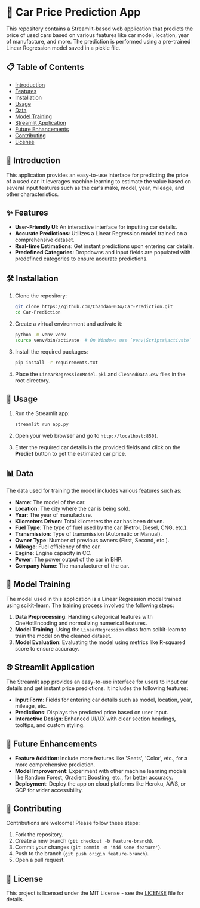 # 🚗 Car Price Prediction App

This repository contains a Streamlit-based web application that predicts the price of used cars based on various features like car model, location, year of manufacture, and more. The prediction is performed using a pre-trained Linear Regression model saved in a pickle file.

## 📋 Table of Contents

- [Introduction](#introduction)
- [Features](#features)
- [Installation](#installation)
- [Usage](#usage)
- [Data](#data)
- [Model Training](#model-training)
- [Streamlit Application](#streamlit-application)
- [Future Enhancements](#future-enhancements)
- [Contributing](#contributing)
- [License](#license)

## 📝 Introduction

This application provides an easy-to-use interface for predicting the price of a used car. It leverages machine learning to estimate the value based on several input features such as the car's make, model, year, mileage, and other characteristics.

## ✨ Features

- **User-Friendly UI**: An interactive interface for inputting car details.
- **Accurate Predictions**: Utilizes a Linear Regression model trained on a comprehensive dataset.
- **Real-time Estimations**: Get instant predictions upon entering car details.
- **Predefined Categories**: Dropdowns and input fields are populated with predefined categories to ensure accurate predictions.

## 🛠️ Installation

1. Clone the repository:

    ```bash
    git clone https://github.com/Chandan0034/Car-Prediction.git
    cd Car-Prediction
    ```

2. Create a virtual environment and activate it:

    ```bash
    python -m venv venv
    source venv/bin/activate  # On Windows use `venv\Scripts\activate`
    ```

3. Install the required packages:

    ```bash
    pip install -r requirements.txt
    ```

4. Place the `LinearRegressionModel.pkl` and `CleanedData.csv` files in the root directory.

## 🚀 Usage

1. Run the Streamlit app:

    ```bash
    streamlit run app.py
    ```

2. Open your web browser and go to `http://localhost:8501`.

3. Enter the required car details in the provided fields and click on the **Predict** button to get the estimated car price.

## 📊 Data

The data used for training the model includes various features such as:

- **Name**: The model of the car.
- **Location**: The city where the car is being sold.
- **Year**: The year of manufacture.
- **Kilometers Driven**: Total kilometers the car has been driven.
- **Fuel Type**: The type of fuel used by the car (Petrol, Diesel, CNG, etc.).
- **Transmission**: Type of transmission (Automatic or Manual).
- **Owner Type**: Number of previous owners (First, Second, etc.).
- **Mileage**: Fuel efficiency of the car.
- **Engine**: Engine capacity in CC.
- **Power**: The power output of the car in BHP.
- **Company Name**: The manufacturer of the car.

## 🤖 Model Training

The model used in this application is a Linear Regression model trained using scikit-learn. The training process involved the following steps:

1. **Data Preprocessing**: Handling categorical features with OneHotEncoding and normalizing numerical features.
2. **Model Training**: Using the `LinearRegression` class from scikit-learn to train the model on the cleaned dataset.
3. **Model Evaluation**: Evaluating the model using metrics like R-squared score to ensure accuracy.

## 🌐 Streamlit Application

The Streamlit app provides an easy-to-use interface for users to input car details and get instant price predictions. It includes the following features:

- **Input Form**: Fields for entering car details such as model, location, year, mileage, etc.
- **Predictions**: Displays the predicted price based on user input.
- **Interactive Design**: Enhanced UI/UX with clear section headings, tooltips, and custom styling.

## 🔮 Future Enhancements

- **Feature Addition**: Include more features like 'Seats', 'Color', etc., for a more comprehensive prediction.
- **Model Improvement**: Experiment with other machine learning models like Random Forest, Gradient Boosting, etc., for better accuracy.
- **Deployment**: Deploy the app on cloud platforms like Heroku, AWS, or GCP for wider accessibility.

## 🤝 Contributing

Contributions are welcome! Please follow these steps:

1. Fork the repository.
2. Create a new branch (`git checkout -b feature-branch`).
3. Commit your changes (`git commit -m 'Add some feature'`).
4. Push to the branch (`git push origin feature-branch`).
5. Open a pull request.

## 📄 License

This project is licensed under the MIT License - see the [LICENSE](LICENSE) file for details.

